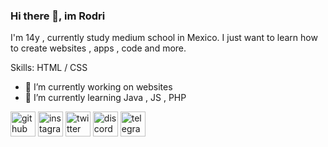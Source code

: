 ### Hi there 👋, im Rodri
I'm 14y , currently study medium school in Mexico. I just want to learn how to create websites , apps , code and more.

Skills: HTML / CSS

- 🔭 I’m currently working on websites 
- 🌱 I’m currently learning Java , JS , PHP 


[<img src='https://cdn.jsdelivr.net/npm/simple-icons@3.0.1/icons/github.svg' alt='github' height='40'>](https://github.com/RodriDev1)  [<img src='https://cdn.jsdelivr.net/npm/simple-icons@3.0.1/icons/instagram.svg' alt='instagram' height='40'>](https://www.instagram.com/rodrigo.nube/)  [<img src='https://cdn.jsdelivr.net/npm/simple-icons@3.0.1/icons/twitter.svg' alt='twitter' height='40'>](https://twitter.com/rodri27_)  [<img src='https://cdn.jsdelivr.net/npm/simple-icons@3.0.1/icons/discord.svg' alt='discord' height='40'>](https://discord.com/users/719728358476349582)  [<img src='https://cdn.jsdelivr.net/npm/simple-icons@3.0.1/icons/telegram.svg' alt='telegram' height='40'>](https://t.me/rodrigo_0001)  

